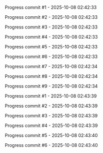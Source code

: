 Progress commit #1 - 2025-10-08 02:42:33

Progress commit #2 - 2025-10-08 02:42:33

Progress commit #3 - 2025-10-08 02:42:33

Progress commit #4 - 2025-10-08 02:42:33

Progress commit #5 - 2025-10-08 02:42:33

Progress commit #6 - 2025-10-08 02:42:33

Progress commit #7 - 2025-10-08 02:42:34

Progress commit #8 - 2025-10-08 02:42:34

Progress commit #9 - 2025-10-08 02:42:34

Progress commit #1 - 2025-10-08 02:43:39

Progress commit #2 - 2025-10-08 02:43:39

Progress commit #3 - 2025-10-08 02:43:39

Progress commit #4 - 2025-10-08 02:43:39

Progress commit #5 - 2025-10-08 02:43:40

Progress commit #6 - 2025-10-08 02:43:40

